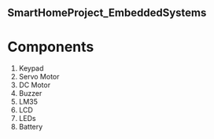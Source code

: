 ## SmartHomeProject_EmbeddedSystems  

# Components 
  1. Keypad  
  2. Servo Motor  
  3. DC Motor  
  4. Buzzer  
  5. LM35  
  6. LCD  
  7. LEDs
  8. Battery
  
